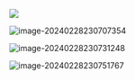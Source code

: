 ![](https://technotes.oss-cn-shenzhen.aliyuncs.com/2023/202402282306950.png)

![image-20240228230707354](https://technotes.oss-cn-shenzhen.aliyuncs.com/2023/202402282307445.png)

![image-20240228230731248](https://technotes.oss-cn-shenzhen.aliyuncs.com/2023/202402282307302.png)

![image-20240228230751767](https://technotes.oss-cn-shenzhen.aliyuncs.com/2023/202402282307865.png)









